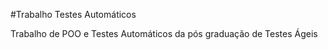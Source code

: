 #Trabalho Testes Automáticos

Trabalho de POO e Testes Automáticos da pós graduação de Testes Ágeis

